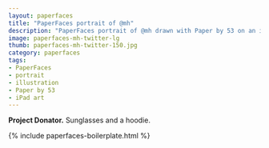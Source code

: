 ```yaml
---
layout: paperfaces
title: "PaperFaces portrait of @mh"
description: "PaperFaces portrait of @mh drawn with Paper by 53 on an iPad."
image: paperfaces-mh-twitter-lg
thumb: paperfaces-mh-twitter-150.jpg
category: paperfaces
tags: 
- PaperFaces
- portrait
- illustration
- Paper by 53
- iPad art
---
```


**Project Donator.** Sunglasses and a hoodie.

{% include paperfaces-boilerplate.html %}